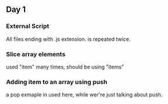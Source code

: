## Day 1
### External Script
  All files ending with .js extension.
is repeated twice.

### Slice array elements
used "item" many times, should be using "items"

### Adding item to an array using push
a pop exmaple in used here, while wer're just talking about push.
